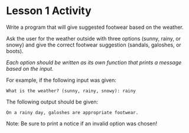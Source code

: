 # Lesson 1 Activity

Write a program that will give suggested footwear based on the weather.

Ask the user for the weather outside with three options (sunny, rainy, or snowy) and give the correct footwear suggestion (sandals, galoshes, or boots). 

*Each option should be written as its own function that prints a message based on the input.*

For example, if the following input was given:

```What is the weather? (sunny, rainy, snowy): rainy```

The following output should be given:

```On a rainy day, galoshes are appropriate footwear.```

Note: Be sure to print a notice if an invalid option was chosen!
